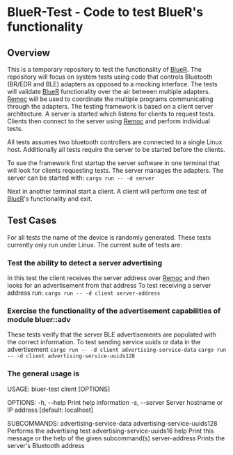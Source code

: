 # BlueR-Test - Code to test BlueR's functionality

## Overview
This is a temporary repository to test the functionality of [BlueR]. The repository will focus on system tests using code that controls Bluetooth (BR/EDR and BLE) adapters as opposed to a mocking interface. The tests will validate [BlueR] functionality over the air between multiple adapters. [Remoc] will be used to coordinate the multiple programs communicating through the adapters. The testing framework is based on a client server architecture. A server is started which listens for clients to request tests. Clients then connect to the server using [Remoc] and perform individual tests.

All tests assumes two bluetooth controllers are connected to a single Linux host. Additionally all tests require the server to be started before the clients. 

To sue the framework first startup the server software in one terminal that will look for clients requesting tests. The server manages the adapters. The server can be started with:
`cargo run -- -d server`

Next in another terminal start a client. A client will perform one test of [BlueR]'s functionality and exit.

## Test Cases
For all tests the name of the device is randomly generated. These tests currently only run under Linux. The current suite of tests are:

### Test the ability to detect a server advertising
In this test the client receives the server address over [Remoc] and then looks for an advertisement from that address
To test receiving a server address run:
`cargo run -- -d client server-address`


### Exercise the functionality of the advertisement capabilities of module bluer::adv 
These tests verify that the server BLE advertisements are populated with the correct information.
To test sending service uuids or data in the advertisement
`cargo run -- -d client advertising-service-data`
`cargo run -- -d client advertising-service-uuids128`

### The general usage is
USAGE:
    bluer-test client [OPTIONS] <SUBCOMMAND>

OPTIONS:
    -h, --help               Print help information
    -s, --server <SERVER>    Server hostname or IP address [default: localhost]

SUBCOMMANDS:
    advertising-service-data
    advertising-service-uuids128    Performs the advertising test
    advertising-service-uuids16
    help                            Print this message or the help of the given subcommand(s)
    server-address                  Prints the server's Bluetooth address


[BlueR]: https://github.com/bluez/bluer
[Remoc]: https://crates.io/crates/remoc